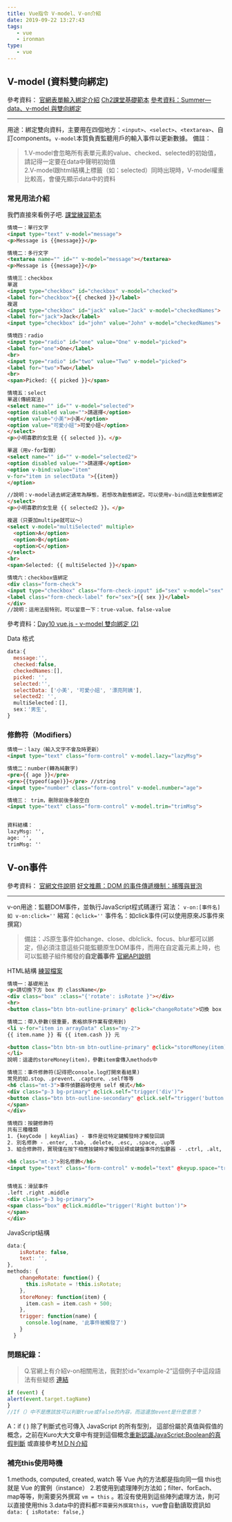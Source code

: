 ```yaml
---
title: Vue指令 V-model、V-on介紹
date: 2019-09-22 13:27:43
tags:
   - vue
   - ironman
type:
   - vue 
---
```

## V-model (資料雙向綁定)
參考資料：
[官網表單輸入綁定介紹](https://cn.vuejs.org/v2/guide/forms.html)
[Ch2課堂基礎範本](https://jsbin.com/bafayot/12/edit?html,output)
[參考資料：Summer— data、v-model 與雙向綁定](https://cythilya.github.io/2017/04/14/vue-data-v-model/)
<!-- more -->
- - - -
用途：綁定雙向資料，主要用在四個地方：`<input>`、`<select>`、`<textarea>`、自訂components。`v-model`本質負責監聽用戶的輸入事件以更新數據。
備註：
> 1.V-model會忽略所有表單元素的value、checked、selected的初始值，請記得一定要在data中聲明初始值  
> 2.V-model跟html結構上標籤（如：selected）同時出現時，V-model權重比較高，會優先顯示data中的資料  
### 常見用法介紹
我們直接來看例子吧. [課堂練習範本](https://codepen.io/chunwen/pen/oKMjBx?editors=1010#0)
```html
情境一：單行文字
<input type="text" v-model="message">
<p>Message is {{message}}</p>

情境二：多行文字
<textarea name="" id="" v-model="message"></textarea>
<p>Message is {{message}}</p>

情境三：checkbox
單選
<input type="checkbox" id="checkbox" v-model="checked">
<label for="checkbox">{{ checked }}</label>
複選
<input type="checkbox" id="jack" value="Jack" v-model="checkedNames">
<label for="jack">Jack</label>
<input type="checkbox" id="john" value="John" v-model="checkedNames">

情境四：radio
<input type="radio" id="one" value="One" v-model="picked">
<label for="one">One</label>
<br>
<input type="radio" id="two" value="Two" v-model="picked">
<label for="two">Two</label>
<br>
<span>Picked: {{ picked }}</span>

情境五：select
單選(傳統寫法)
<select name="" id="" v-model="selected">
<option disabled value="">請選擇</option>
<option value="小美">小美</option>
<option value="可愛小妞">可愛小妞</option>
</select>
<p>小明喜歡的女生是 {{ selected }}。</p>

單選（用v-for製做）
<select name="" id="" v-model="selected2">
<option disabled value="">請選擇</option>
<option v-bind:value="item" 
v-for="item in selectData ">{{item}}
</option>  

//說明：v-model過去綁定通常為靜態，若想改為動態綁定。可以使用v-bind語法來動態綁定
</select>
<p>小明喜歡的女生是 {{ selected2 }}。</p>

複選（只要加multipe就可以～）
<select v-model="multiSelected" multiple>
  <option>A</option>
  <option>B</option>
  <option>C</option>
</select>
<br>
<span>Selected: {{ multiSelected }}</span>

情境六：checkbox值綁定
<div class="form-check">
<input type="checkbox" class="form-check-input" id="sex" v-model="sex" true-value="男生" false-value="女生">
<label class="form-check-label" for="sex">{{ sex }}</label>
</div>
//說明：這用法挺特別，可以留意一下：true-value、false-value

```
參考資料：[Day10 vue.js - v-model 雙向綁定 (2)](https://ithelp.ithome.com.tw/articles/10214919)

Data 格式
```javascript
data:{
  message:'',
  checked:false, 
  checkedNames:[],
  picked: '',
  selected:'',
  selectData: ['小美', '可愛小妞', '漂亮阿姨'],
  selected2: '',
  multiSelected：[],
  sex：'男生',
}
```
### 修飾符（Modifiers）
```html
情境一：lazy（輸入文字不會及時更新）
<input type="text" class="form-control" v-model.lazy="lazyMsg">

情境二：number(轉為純數字)
<pre>{{ age }}</pre>
<pre>{{typeof(age)}}</pre> //string
<input type="number" class="form-control" v-model.number="age">

情境三： trim，刪除前後多餘空白       
<input type="text" class="form-control" v-model.trim="trimMsg">


資料結構：
lazyMsg: '',
age: '',
trimMsg: ''
```

## V-on事件
參考資料：
[官網文件說明](https://cn.vuejs.org/v2/guide/events.html)
[好文推薦：DOM 的事件傳遞機制：捕獲與冒泡](https://blog.techbridge.cc/2017/07/15/javascript-event-propagation/)
- - - -
v-on用途：監聽DOM事件，並執行JavaScript程式碼運行
寫法： `v-on:[事件名] 如 v-on:click=''`
縮寫：`@click=''`
事件名：如click事件(可以使用原來JS事件來撰寫）
> 備註：JS原生事件如change、close、dblclick、focus、blur都可以綁定，但必須注意這些只能監聽原生DOM事件，而用在自定義元素上時，也可以監聽子組件觸發的**自定義事件** [官網API說明](https://cn.vuejs.org/v2/api/#v-on)  

HTML結構 [練習檔案](https://codepen.io/chunwen/pen/gVjoWQ?editors=1011)
```html
情境一：基礎用法
<p>請切換下方 box 的 className</p>
<div class="box" :class="{'rotate': isRotate }"></div>
<hr>
<button class="btn btn-outline-primary" @click="changeRotate">切換 box 樣式</button>

情境二：帶入參數(很重要，表格排序作業有使用到)
<li v-for="item in arrayData" class="my-2">
{{ item.name }} 有 {{ item.cash }} 元

<button class="btn btn-sm btn-outline-primary" @click="storeMoney(item)">儲值</button>
</li>
說明：這邊的storeMoney(item)，參數item會傳入methods中

情境三：事件修飾符(記得把console.log打開來看結果)
常見的如.stop、.prevent、.capture、.self等等
<h6 class="mt-3">事件偵聽器時使用 self 模式</h6>
<div class="p-3 bg-primary" @click.self="trigger('div')">
<button class="btn btn-outline-secondary" @click.self="trigger('button')">按我</button>
</span>
</div>

情境四：按鍵修飾符
共有三種種類
1. {keyCode | keyAlias} - 事件是從特定鍵觸發時才觸發回調
2. 別名修飾 - .enter, .tab, .delete, .esc, .space, .up等
3. 組合修飾符，實現僅在按下相應按鍵時才觸發鼠標或鍵盤事件的監聽器 - .ctrl, .alt, .shift, .meta

<h6 class="mt-3">別名修飾</h6>
<input type="text" class="form-control" v-model="text" @keyup.space="trigger('space')">


情境五：滑鼠事件
.left .right .middle
<div class="p-3 bg-primary">
<span class="box" @click.middle="trigger('Right button')">
</span>
</div>

```
JavaScript結構
```javascript
data:{
    isRotate: false,
    text: '',
},
methods: {
    changeRotate: function() {
      this.isRotate = !this.isRotate;
    },
    storeMoney: function(item) {
      item.cash = item.cash + 500;
    },
    trigger: function(name) {
      console.log(name, '此事件被觸發了')
    }
  }

```

### 問題紀錄：
> Q.官網上有介紹v-on相關用法，我對於id=“example-2”這個例子中這段語法有些疑惑 [連結](https://cn.vuejs.org/v2/guide/events.html#%E4%BA%8B%E4%BB%B6%E5%A4%84%E7%90%86%E6%96%B9%E6%B3%95)   
```javascript
if (event) {
alert(event.target.tagName)
}
//If（）中不是應該放可以判斷true或false的內容，而這邊放event是什麼意思？
```
A：if ( ) 除了判斷式也可傳入 JavaScript 的所有型別， 這部份屬於真值與假值的概念，之前在Kuro大大文章中有提到這個概念[重新認識JavaScript:Boolean的真假判斷](https://ithelp.ithome.com.tw/articles/10191343) 或直接參考[ＭＤＮ介紹](https://developer.mozilla.org/zh-CN/docs/Glossary/Truthy)

### 補充this使用時機
1.methods, computed, created, watch 等 Vue 內的方法都是指向同一個 this也就是 Vue 的實例（instance）
2.若使用到處理陣列方法如；filter、forEach、map等等，則需要另外撰寫 `vm = this` 。若沒有使用到這些陣列處理方法，則可以直接使用this
3.data中的資料都`不需要另外撰寫this`，vue會自動讀取資訊如
`data: { isRotate: false,}`

